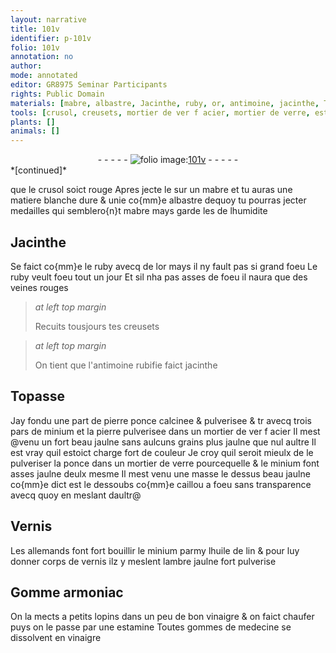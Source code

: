 ```yaml
---
layout: narrative
title: 101v
identifier: p-101v
folio: 101v
annotation: no
author:
mode: annotated
editor: GR8975 Seminar Participants
rights: Public Domain
materials: [mabre, albastre, Jacinthe, ruby, or, antimoine, jacinthe, Topasse, pierre ponce, minium, pierre, acier, ponce, verre, caillou a foeu, huile de lin, ambre jaulne, Gomme armoniac, vinaigre, gommes]
tools: [crusol, creusets, mortier de ver f acier, mortier de verre, estamine]
plants: []
animals: []
---
```


<div class="folio" align="center">- - - - - <a href="http://gallica.bnf.fr/ark:/12148/btv1b10500001g/f208.image" target="_blank"><img src="https://cu-mkp.github.io/2017-workshop-edition/assets/photo-icon.png" alt="folio image: " style="display:inline-block; margin-bottom:-3px;"/>101v</a> - - - - - </div>   
*[continued]*
  
que le <span class="tl">crusol</span> soict rouge Apres jecte le sur un <span class="m">mabre</span> et tu auras une matiere blanche dure & unie co{mm}e <span class="m">albastre</span> dequoy tu pourras jecter medailles qui semblero{n}t <span class="m">mabre</span> mays garde les de lhumidite
    

## <span class="m">Jacinthe</span>

 
Se faict co{mm}e le <span class="m">ruby</span> avecq de l<span class="m">or</span> mays il ny fault pas si grand foeu Le <span class="m">ruby</span> veult foeu tout un jour Et sil nha pas asses de foeu il naura que des veines rouges
 
> *at left top margin*
> 
>   Recuits tousjours tes <span class="tl">creusets</span> 
 
> *at left top margin*
> 
>   On tient que l'<span class="m">antimoine</span> rubifie faict <span class="m">jacinthe</span> 
    

## <span class="m">Topasse</span>

 
Jay fondu une part de <span class="m">pierre ponce</span> calcinee & pulverisee & tr avecq trois pars de <span class="m">minium</span> et la <span class="m">pierre</span> pulverisee dans un <span class="tl">mortier de ver f <span class="m">acier</span></span> Il mest @venu un fort beau jaulne sans aulcuns grains plus jaulne que nul aultre Il est vray quil estoict charge fort de couleur Je croy quil seroit mieulx de le pulveriser la <span class="m">ponce</span> dans un <span class="tl">mortier de <span class="m">verre</span></span> pourcequelle & le <span class="m">minium</span> font asses jaulne deulx mesme Il mest venu une masse le dessus beau jaulne co{mm}e dict est le dessoubs co{mm}e <span class="m">caillou a foeu</span> sans transparence avecq quoy en meslant daultr@
    

## Vernis

 
Les <span class="pl">allemands</span> font fort bouillir le <span class="m">minium</span> parmy l<span class="m">huile de lin</span> & pour luy donner corps de vernis ilz y meslent l<span class="m">ambre jaulne</span> fort pulverise
    

## <span class="m">Gomme armoniac</span>

 
On la mects a petits lopins dans un peu de bon <span class="m">vinaigre</span> & on faict chaufer puys on le passe par une <span class="tl">estamine</span> Toutes <span class="m">gommes</span> de medecine se dissolvent en <span class="m">vinaigre</span>
 